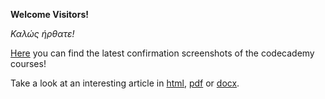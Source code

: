 **Welcome Visitors!**

_Καλώς ήρθατε!_

[Here](https://elisabethluif.github.io/screenshots.html) you can find the latest confirmation screenshots of the codecademy 
courses!

Take a look at an interesting article in [html](https://elisabethluif.github.io/article.html), 
[pdf](https://github.com/elisabethluif/elisabethluif.github.io/files/3056263/Luif_Hungerstreik.pdf)
 or 
[docx](https://github.com/elisabethluif/elisabethluif.github.io/files/3056262/Luif_Hungerstreik.docx).



